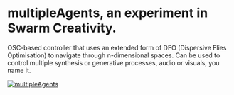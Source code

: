 # multipleAgents, an experiment in Swarm Creativity.
OSC-based controller that uses an extended form of DFO (Dispersive Flies Optimisation) to navigate through n-dimensional spaces. Can be used to control multiple synthesis or generative processes, audio or visuals, you name it.

[![multipleAgents](https://img.youtube.com/vi/naU-CbgblNw/0.jpg)](https://www.youtube.com/watch?v=naU-CbgblNw "multipleAgents")
